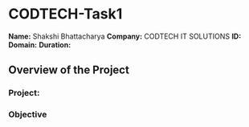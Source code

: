 # CODTECH-Task1
**Name:** Shakshi Bhattacharya
**Company:** CODTECH IT SOLUTIONS
**ID:** 
**Domain:**
**Duration:**

## Overview of the Project

### Project:

### Objective


